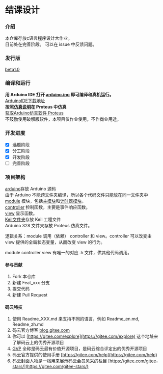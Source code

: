 # 结课设计

### 介绍
本仓库存放c语言程序设计大作业。  
目前处在完善阶段。
可以在 issue 中反馈问题。   
  
### 发行版  
[beta1.0](https://gitee.com/group_classa_clang_19_saa_sysu/final_design/releases/beta1.0)

### 编译和运行

**用 Arduino IDE 打开 [arduino.ino](arduino/arduino.ino) 即可编译和真机运行。**  
[ArduinoIDE下载地址](https://gzc-download.weiyun.com/ftn_handler/dd5eb5e1aed788ffd8692d5c9b76314ff7474f1e51f231232c5cb0b241bd47d5bf13d50c5fa556bd1cea3b6f908e637ae7bc040309e1ff21af35463b8bfde7b0/arduino-1.8.12-windows.exe?fname=arduino-1.8.12-windows.exe&from=30113&version=3.3.3.3)  
**按照[仿真说明](doc/仿真说明.md)在 Proteus 中仿真**  
[获取Arduino仿真软件 Proteus](https://pan.baidu.com/s/1i5TgSW9)  
不鼓励使用破解版软件，本项目仅作业使用，不作商业用途。  

### 开发进度
- [x] 选题阶段
- [x] 分工阶段
- [x] 开发阶段
- [ ] 完善阶段 

### 项目架构  
[arduino](arduino/)存放 Arduino 源码  
由于 Arduino 不能跨文件夹编译，所以各个代码文件只能放在同一文件夹中  
[module](doc/module.md) 模块，包括[主模块](doc/主模块.md)和[计时器模块](doc/计时器模块.md)。  
[controller](doc/controller.md) 控制函数，主要是事件响应函数。  
[view](doc/view.md) 显示函数。   
[Keil文件夹](keil/)存放 Keil 工程文件  
Arduino 328 文件夹存放 Proteus 仿真文件。     

逻辑关系：module 调用（依赖） controller 和 view。controller 可以改变由 view 提供的全局状态变量，从而改变 view 的行为。

module controller view 有唯一的对应 .h 文件，供其他代码调用。  


#### 参与贡献
 
1.  Fork 本仓库
2.  新建 Feat_xxx 分支
3.  提交代码
4.  新建 Pull Request


#### 码云特技

1.  使用 Readme\_XXX.md 来支持不同的语言，例如 Readme\_en.md, Readme\_zh.md
2.  码云官方博客 [blog.gitee.com](https://blog.gitee.com)
3.  你可以 [https://gitee.com/explore](https://gitee.com/explore) 这个地址来了解码云上的优秀开源项目
4.  [GVP](https://gitee.com/gvp) 全称是码云最有价值开源项目，是码云综合评定出的优秀开源项目
5.  码云官方提供的使用手册 [https://gitee.com/help](https://gitee.com/help)
6.  码云封面人物是一档用来展示码云会员风采的栏目 [https://gitee.com/gitee-stars/](https://gitee.com/gitee-stars/)
